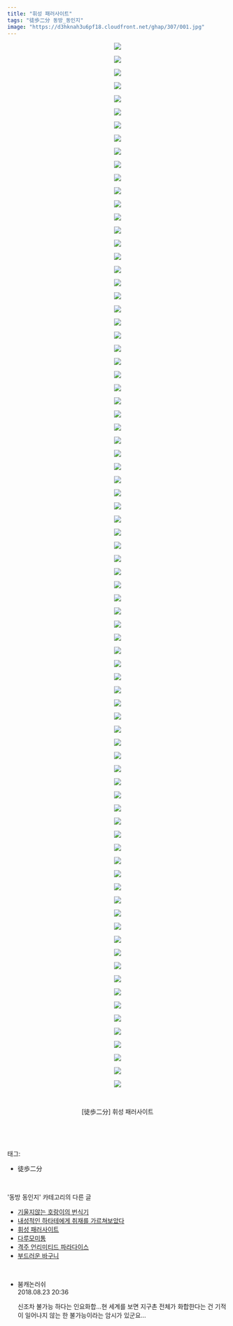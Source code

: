 ```yaml
---
title: "휘성 패러사이트"
tags: "徒歩二分 동방_동인지"
image: "https://d3hknah3u6pf18.cloudfront.net/ghap/307/001.jpg"
---
```

<div class="article">
<p style="text-align: center; clear: none; float: none;"><img src="{{ site.imgserver4 }}/ghap/307/001.jpg"/></p>
<p style="text-align: center; clear: none; float: none;"><img src="{{ site.imgserver4 }}/ghap/307/002.jpg"/></p>
<p style="text-align: center; clear: none; float: none;"><img src="{{ site.imgserver4 }}/ghap/307/003.jpg"/></p>
<p style="text-align: center; clear: none; float: none;"><img src="{{ site.imgserver4 }}/ghap/307/004.jpg"/></p>
<p style="text-align: center; clear: none; float: none;"><img src="{{ site.imgserver4 }}/ghap/307/005.jpg"/></p>
<p style="text-align: center; clear: none; float: none;"><img src="{{ site.imgserver4 }}/ghap/307/006.jpg"/></p>
<p style="text-align: center; clear: none; float: none;"><img src="{{ site.imgserver4 }}/ghap/307/007.jpg"/></p>
<p style="text-align: center; clear: none; float: none;"><img src="{{ site.imgserver4 }}/ghap/307/008.jpg"/></p>
<p style="text-align: center; clear: none; float: none;"><img src="{{ site.imgserver4 }}/ghap/307/009.jpg"/></p>
<p style="text-align: center; clear: none; float: none;"><img src="{{ site.imgserver4 }}/ghap/307/010.jpg"/></p>
<p style="text-align: center; clear: none; float: none;"><img src="{{ site.imgserver4 }}/ghap/307/011.jpg"/></p>
<p style="text-align: center; clear: none; float: none;"><img src="{{ site.imgserver4 }}/ghap/307/012.jpg"/></p>
<p style="text-align: center; clear: none; float: none;"><img src="{{ site.imgserver4 }}/ghap/307/013.jpg"/></p>
<p style="text-align: center; clear: none; float: none;"><img src="{{ site.imgserver4 }}/ghap/307/014.jpg"/></p>
<p style="text-align: center; clear: none; float: none;"><img src="{{ site.imgserver4 }}/ghap/307/015.jpg"/></p>
<p style="text-align: center; clear: none; float: none;"><img src="{{ site.imgserver4 }}/ghap/307/016.jpg"/></p>
<p style="text-align: center; clear: none; float: none;"><img src="{{ site.imgserver4 }}/ghap/307/017.jpg"/></p>
<p style="text-align: center; clear: none; float: none;"><img src="{{ site.imgserver4 }}/ghap/307/018.jpg"/></p>
<p style="text-align: center; clear: none; float: none;"><img src="{{ site.imgserver4 }}/ghap/307/019.jpg"/></p>
<p style="text-align: center; clear: none; float: none;"><img src="{{ site.imgserver4 }}/ghap/307/020.jpg"/></p>
<p style="text-align: center; clear: none; float: none;"><img src="{{ site.imgserver4 }}/ghap/307/021.jpg"/></p>
<p style="text-align: center; clear: none; float: none;"><img src="{{ site.imgserver4 }}/ghap/307/022.jpg"/></p>
<p style="text-align: center; clear: none; float: none;"><img src="{{ site.imgserver4 }}/ghap/307/023.jpg"/></p>
<p style="text-align: center; clear: none; float: none;"><img src="{{ site.imgserver4 }}/ghap/307/024.jpg"/></p>
<p style="text-align: center; clear: none; float: none;"><img src="{{ site.imgserver4 }}/ghap/307/025.jpg"/></p>
<p style="text-align: center; clear: none; float: none;"><img src="{{ site.imgserver4 }}/ghap/307/026.jpg"/></p>
<p style="text-align: center; clear: none; float: none;"><img src="{{ site.imgserver4 }}/ghap/307/027.jpg"/></p>
<p style="text-align: center; clear: none; float: none;"><img src="{{ site.imgserver4 }}/ghap/307/028.jpg"/></p>
<p style="text-align: center; clear: none; float: none;"><img src="{{ site.imgserver4 }}/ghap/307/029.jpg"/></p>
<p style="text-align: center; clear: none; float: none;"><img src="{{ site.imgserver4 }}/ghap/307/030.jpg"/></p>
<p style="text-align: center; clear: none; float: none;"><img src="{{ site.imgserver4 }}/ghap/307/031.jpg"/></p>
<p style="text-align: center; clear: none; float: none;"><img src="{{ site.imgserver4 }}/ghap/307/032.jpg"/></p>
<p style="text-align: center; clear: none; float: none;"><img src="{{ site.imgserver4 }}/ghap/307/033.jpg"/></p>
<p style="text-align: center; clear: none; float: none;"><img src="{{ site.imgserver4 }}/ghap/307/034.jpg"/></p>
<p style="text-align: center; clear: none; float: none;"><img src="{{ site.imgserver4 }}/ghap/307/035.jpg"/></p>
<p style="text-align: center; clear: none; float: none;"><img src="{{ site.imgserver4 }}/ghap/307/036.jpg"/></p>
<p style="text-align: center; clear: none; float: none;"><img src="{{ site.imgserver4 }}/ghap/307/037.jpg"/></p>
<p style="text-align: center; clear: none; float: none;"><img src="{{ site.imgserver4 }}/ghap/307/038.jpg"/></p>
<p style="text-align: center; clear: none; float: none;"><img src="{{ site.imgserver4 }}/ghap/307/039.jpg"/></p>
<p style="text-align: center; clear: none; float: none;"><img src="{{ site.imgserver4 }}/ghap/307/040.jpg"/></p>
<p style="text-align: center; clear: none; float: none;"><img src="{{ site.imgserver4 }}/ghap/307/041.jpg"/></p>
<p style="text-align: center; clear: none; float: none;"><img src="{{ site.imgserver4 }}/ghap/307/042.jpg"/></p>
<p style="text-align: center; clear: none; float: none;"><img src="{{ site.imgserver4 }}/ghap/307/043.jpg"/></p>
<p style="text-align: center; clear: none; float: none;"><img src="{{ site.imgserver4 }}/ghap/307/044.jpg"/></p>
<p style="text-align: center; clear: none; float: none;"><img src="{{ site.imgserver4 }}/ghap/307/045.jpg"/></p>
<p style="text-align: center; clear: none; float: none;"><img src="{{ site.imgserver4 }}/ghap/307/046.jpg"/></p>
<p style="text-align: center; clear: none; float: none;"><img src="{{ site.imgserver4 }}/ghap/307/047.jpg"/></p>
<p style="text-align: center; clear: none; float: none;"><img src="{{ site.imgserver4 }}/ghap/307/048.jpg"/></p>
<p style="text-align: center; clear: none; float: none;"><img src="{{ site.imgserver4 }}/ghap/307/049.jpg"/></p>
<p style="text-align: center; clear: none; float: none;"><img src="{{ site.imgserver4 }}/ghap/307/050.jpg"/></p>
<p style="text-align: center; clear: none; float: none;"><img src="{{ site.imgserver4 }}/ghap/307/051.jpg"/></p>
<p style="text-align: center; clear: none; float: none;"><img src="{{ site.imgserver4 }}/ghap/307/052.jpg"/></p>
<p style="text-align: center; clear: none; float: none;"><img src="{{ site.imgserver4 }}/ghap/307/053.jpg"/></p>
<p style="text-align: center; clear: none; float: none;"><img src="{{ site.imgserver4 }}/ghap/307/054.jpg"/></p>
<p style="text-align: center; clear: none; float: none;"><img src="{{ site.imgserver4 }}/ghap/307/055.jpg"/></p>
<p style="text-align: center; clear: none; float: none;"><img src="{{ site.imgserver4 }}/ghap/307/056.jpg"/></p>
<p style="text-align: center; clear: none; float: none;"><img src="{{ site.imgserver4 }}/ghap/307/057.jpg"/></p>
<p style="text-align: center; clear: none; float: none;"><img src="{{ site.imgserver4 }}/ghap/307/058.jpg"/></p>
<p style="text-align: center; clear: none; float: none;"><img src="{{ site.imgserver4 }}/ghap/307/059.jpg"/></p>
<p style="text-align: center; clear: none; float: none;"><img src="{{ site.imgserver4 }}/ghap/307/060.jpg"/></p>
<p style="text-align: center; clear: none; float: none;"><img src="{{ site.imgserver4 }}/ghap/307/061.jpg"/></p>
<p style="text-align: center; clear: none; float: none;"><img src="{{ site.imgserver4 }}/ghap/307/062.jpg"/></p>
<p style="text-align: center; clear: none; float: none;"><img src="{{ site.imgserver4 }}/ghap/307/063.jpg"/></p>
<p style="text-align: center; clear: none; float: none;"><img src="{{ site.imgserver4 }}/ghap/307/064.jpg"/></p>
<p style="text-align: center; clear: none; float: none;"><img src="{{ site.imgserver4 }}/ghap/307/065.jpg"/></p>
<p style="text-align: center; clear: none; float: none;"><img src="{{ site.imgserver4 }}/ghap/307/066.jpg"/></p>
<p style="text-align: center; clear: none; float: none;"><img src="{{ site.imgserver4 }}/ghap/307/067.jpg"/></p>
<p style="text-align: center; clear: none; float: none;"><img src="{{ site.imgserver4 }}/ghap/307/068.jpg"/></p>
<p style="text-align: center; clear: none; float: none;"><img src="{{ site.imgserver4 }}/ghap/307/069.jpg"/></p>
<p style="text-align: center; clear: none; float: none;"><img src="{{ site.imgserver4 }}/ghap/307/070.jpg"/></p>
<p style="text-align: center; clear: none; float: none;"><img src="{{ site.imgserver4 }}/ghap/307/071.jpg"/></p>
<p style="text-align: center; clear: none; float: none;"><img src="{{ site.imgserver4 }}/ghap/307/072.jpg"/></p>
<p style="text-align: center; clear: none; float: none;"><img src="{{ site.imgserver4 }}/ghap/307/073.jpg"/></p>
<p style="text-align: center; clear: none; float: none;"><img src="{{ site.imgserver4 }}/ghap/307/074.jpg"/></p>
<p style="text-align: center; clear: none; float: none;"><img src="{{ site.imgserver4 }}/ghap/307/075.jpg"/></p>
<p style="text-align: center; clear: none; float: none;"><img src="{{ site.imgserver4 }}/ghap/307/076.jpg"/></p>
<p style="text-align: center; clear: none; float: none;"><img src="{{ site.imgserver4 }}/ghap/307/077.jpg"/></p>
<p style="text-align: center; clear: none; float: none;"><img src="{{ site.imgserver4 }}/ghap/307/078.jpg"/></p>
<p style="text-align: center; clear: none; float: none;"><img src="{{ site.imgserver4 }}/ghap/307/079.jpg"/></p>
<p style="text-align: center; clear: none; float: none;"><img src="{{ site.imgserver4 }}/ghap/307/080.jpg"/></p>
<p style="text-align: center; clear: none; float: none;"><br/></p>
<p style="text-align: center; clear: none; float: none;">[徒歩二分] 휘성 패러사이트</p>
<p><br/></p>
</div><br/>
<div class="tagTrail">
<p>태그: </p>
<ul>
<li>徒歩二分</li>
</ul>
</div><br/>
<div class="another">
<p>'동방 동인지' 카테고리의 다른 글</p>
<ul>
<li><a href="/ghap_309">기울지않는 호랑이의 번식기</a></li>
<li><a href="/ghap_308">내성적인 하타테에게 취재를 가르쳐보았다</a></li>
<li><a href="/ghap_307">휘성 패러사이트</a></li>
<li><a href="/ghap_306">다루모미통</a></li>
<li><a href="/ghap_302">격주 언리미티드 파라다이스</a></li>
<li><a href="/ghap_301">부드러운 바구니</a></li>
</ul>
</div><br/>
<div class="cb_module cb_fluid">
<div class="cb_wrt cb_profile">
<div class="comment">
<ul>
<li class="cb_thumb_off" id="comment15315825">
<div class="cb_comment_area">
<div class="cb_info_area">
<div class="cb_section">
<span class="cb_nick_name">붐캐논러쉬</span>
</div>
<div class="cb_section">
<span class="cb_date">2018.08.23 20:36 </span>
</div>
</div>
<div class="cb_dsc_comment">
<p class="cb_dsc">
											신조차 불가능 하다는 인요화합...현 세계를 보면 지구촌 전체가 화합한다는 건 기적이  일어나지  않는 한 불가능이라는 암시가 있군요...
										</p>
</div>
</div></li>
</ul>
</div>
</div><!-- commentList close -->
</div><br/>
